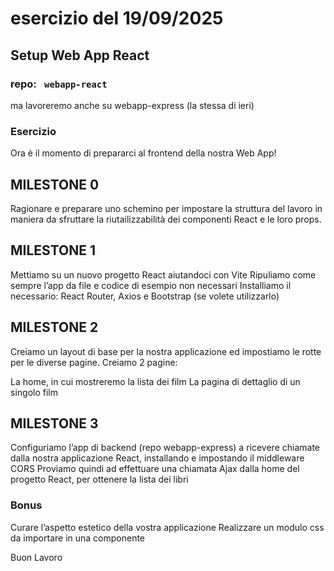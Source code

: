 # esercizio del 19/09/2025

## Setup Web App React

### repo: <code> webapp-react </code>

ma lavoreremo anche su webapp-express (la stessa di ieri)

### Esercizio

Ora è il momento di prepararci al frontend della nostra Web App!

## MILESTONE 0

Ragionare e preparare uno schemino per impostare la struttura del lavoro in maniera da sfruttare la riutailizzabilità dei componenti React e le loro props.

## MILESTONE 1

Mettiamo su un nuovo progetto React aiutandoci con Vite
Ripuliamo come sempre l’app da file e codice di esempio non necessari
Installiamo il necessario: React Router, Axios e Bootstrap (se volete utilizzarlo)

## MILESTONE 2

Creiamo un layout di base per la nostra applicazione ed impostiamo le rotte per le diverse pagine.
Creiamo 2 pagine:

La home, in cui mostreremo la lista dei film
La pagina di dettaglio di un singolo film

## MILESTONE 3

Configuriamo l’app di backend (repo webapp-express) a ricevere chiamate dalla nostra applicazione React, installando e impostando il middleware CORS
Proviamo quindi ad effettuare una chiamata Ajax dalla home del progetto React, per ottenere la lista dei libri

### Bonus

Curare l’aspetto estetico della vostra applicazione
Realizzare un modulo css da importare in una componente

Buon Lavoro
